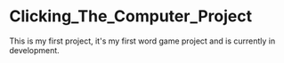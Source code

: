 # Clicking_The_Computer_Project
This is my first project, it's my first word game project and is currently in development.
